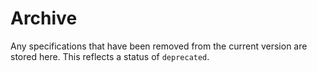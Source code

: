# Archive

Any specifications that have been removed from the current version are stored here. This reflects a status of `deprecated`.